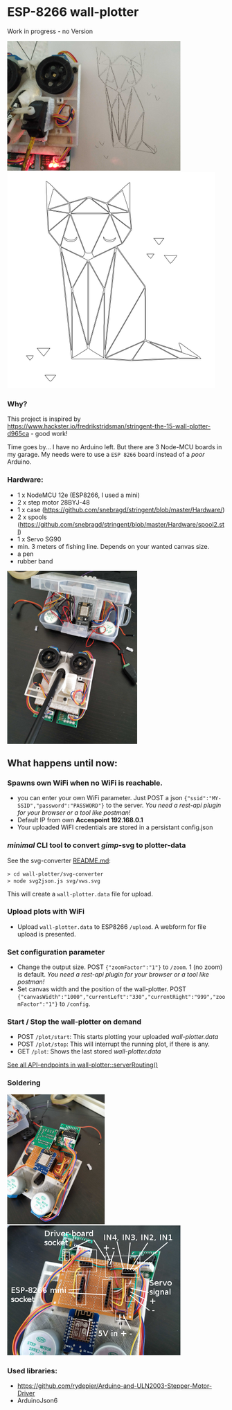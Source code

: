 # ESP-8266 wall-plotter
Work in progress - no Version

![wall-plotter after work](assets/wall-plotter-cat.png "ESP-8266 wall-plotter")
![The SVG](svg-converter/svg/cat.svg "ESP-8266 wall-plotter")

### Why?
This project is inspired by https://www.hackster.io/fredrikstridsman/stringent-the-15-wall-plotter-d965ca - good work!

Time goes by... I have no Arduino left. But there are 3 Node-MCU boards in my garage.
My needs were to use a `ESP 8266` board instead of a *poor* Arduino.


### Hardware:
- 1 x NodeMCU 12e (ESP8266, I used a mini)
- 2 x step motor 28BYJ-48
- 1 x case (https://github.com/snebragd/stringent/blob/master/Hardware/)
- 2 x spools (https://github.com/snebragd/stringent/blob/master/Hardware/spool2.stl)
- 1 x Servo SG90
- min. 3 meters of fishing line. Depends on your wanted canvas size.
- a pen
- rubber band

![wall-plotter after work](assets/wall-plotter-prototype.png "Prototype")


## What happens until now:

### Spawns own WiFi when no WiFi is reachable. 
 - you can enter your own WiFi parameter. Just POST a json ``` {"ssid":"MY-SSID","password":"PASSWORD"} ``` to the server.
 *You need a rest-api plugin for your browser or a tool like postman!*
 - Default IP from own **Accespoint 192.168.0.1**
 - Your uploaded WiFI credentials are stored in a persistant config.json

### *minimal* CLI tool to convert *gimp*-svg to plotter-data 
See the svg-converter [README.md](svg-converter/README.md):

```
> cd wall-plotter/svg-converter 
> node svg2json.js svg/vws.svg
```

This will create a `wall-plotter.data` file for upload.


### Upload plots with WiFi 
 - Upload `wall-plotter.data` to ESP8266 `/upload`. A webform for file upload is presented.

### Set configuration parameter
- Change the output size. POST ``` {"zoomFactor":"1"} ``` to `/zoom`. 1 (no zoom) is default. 
 *You need a rest-api plugin for your browser or a tool like postman!*
- Set canvas width and the position of the wall-plotter. POST ```{"canvasWidth":"1000","currentLeft":"330","currentRight":"999","zoomFactor":"1"}``` to `/config`.

### Start / Stop the wall-plotter on demand
- POST `/plot/start`: This starts plotting your uploaded *wall-plotter.data*
- POST `/plot/stop`: This will interrupt the running plot, if there is any.
- GET `/plot`: Shows the last stored *wall-plotter.data*

[See all API-endpoints in wall-plotter::serverRouting()](https://github.com/ivosdc/wall-plotter/blob/6ce040f6c54414caa6de0233a5dc669bce96f97b/wall-plotter.ino#L422)



### Soldering
![wall-plotter after work](assets/wall-plotter-board.png "Board")
![wall-plotter after work](assets/wall-plotter-board-label.png "Sockets for ESP-8266 and stepper-driver.")

### Used libraries:
- https://github.com/rydepier/Arduino-and-ULN2003-Stepper-Motor-Driver
- ArduinoJson6
